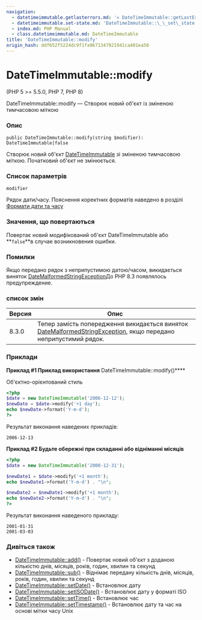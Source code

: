 ```yaml
---
navigation:
  - datetimeimmutable.getlasterrors.md: '« DateTimeImmutable::getLastErrors'
  - datetimeimmutable.set-state.md: 'DateTimeImmutable::\_\_set\_state »'
  - index.md: PHP Manual
  - class.datetimeimmutable.md: DateTimeImmutable
title: 'DateTimeImmutable::modify'
origin_hash: ddf652f5224dc9f1fa9671347921941ca401ea50
---
```

# DateTimeImmutable::modify

(PHP 5 >= 5.5.0, PHP 7, PHP 8)

DateTimeImmutable::modify — Створює новий об'єкт із зміненою тимчасовою міткою

### Опис

```methodsynopsis
public DateTimeImmutable::modify(string $modifier): DateTimeImmutable|false
```

Створює новий об'єкт [DateTimeImmutable](class.datetimeimmutable.md) зі зміненою тимчасовою міткою. Початковий об'єкт не змінюється.

### Список параметрів

`modifier`

Рядок дати/часу. Пояснення коректних форматів наведено в розділі [Формати дати та часу](datetime.formats.md)

### Значення, що повертаються

Повертає новий модифікований об'єкт DateTimeImmutable або \*\*`false`\*\*в случае возникновения ошибки.

### Помилки

Якщо передано рядок з неприпустимою датою/часом, викидається виняток [DateMalformedStringException](class.datemalformedstringexception.md)До PHP 8.3 появлялось предупреждение.

### список змін

| Версия | Опис |
| --- | --- |
| 8.3.0 | Тепер замість попередження викидається виняток [DateMalformedStringException](class.datemalformedstringexception.md), якщо передано неприпустимий рядок. |

### Приклади

**Приклад #1 Приклад використання** DateTimeImmutable::modify()\*\*\*\*

Об'єктно-орієнтований стиль

```php
<?php
$date = new DateTimeImmutable('2006-12-12');
$newDate = $date->modify('+1 day');
echo $newDate->format('Y-m-d');
?>
```

Результат виконання наведених прикладів:

```
2006-12-13
```

**Приклад #2 Будьте обережні при складанні або відніманні місяців**

```php
<?php
$date = new DateTimeImmutable('2000-12-31');

$newDate1 = $date->modify('+1 month');
echo $newDate1->format('Y-m-d') . "\n";

$newDate2 = $newDate1->modify('+1 month');
echo $newDate2->format('Y-m-d') . "\n";
?>
```

Результат виконання наведеного прикладу:

```
2001-01-31
2001-03-03
```

### Дивіться також

-   [DateTimeImmutable::add()](datetimeimmutable.add.md) \- Повертає новий об'єкт з доданою кількістю днів, місяців, років, годин, хвилин та секунд
-   [DateTimeImmutable::sub()](datetimeimmutable.sub.md) \- Віднімає передану кількість днів, місяців, років, годин, хвилин та секунд
-   [DateTimeImmutable::setDate()](datetimeimmutable.setdate.md) \- Встановлює дату
-   [DateTimeImmutable::setISODate()](datetimeimmutable.setisodate.md) \- Встановлює дату у форматі ISO
-   [DateTimeImmutable::setTime()](datetimeimmutable.settime.md) \- Встановлює час
-   [DateTimeImmutable::setTimestamp()](datetimeimmutable.settimestamp.md) \- Встановлює дату та час на основі мітки часу Unix
